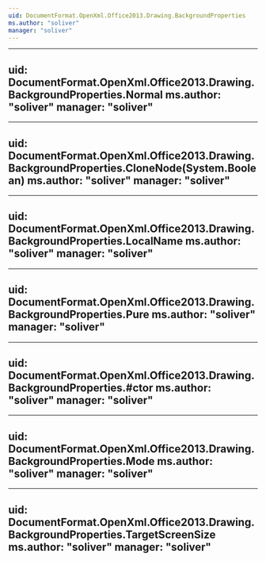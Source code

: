 ```yaml
---
uid: DocumentFormat.OpenXml.Office2013.Drawing.BackgroundProperties
ms.author: "soliver"
manager: "soliver"
---
```


---
uid: DocumentFormat.OpenXml.Office2013.Drawing.BackgroundProperties.Normal
ms.author: "soliver"
manager: "soliver"
---

---
uid: DocumentFormat.OpenXml.Office2013.Drawing.BackgroundProperties.CloneNode(System.Boolean)
ms.author: "soliver"
manager: "soliver"
---

---
uid: DocumentFormat.OpenXml.Office2013.Drawing.BackgroundProperties.LocalName
ms.author: "soliver"
manager: "soliver"
---

---
uid: DocumentFormat.OpenXml.Office2013.Drawing.BackgroundProperties.Pure
ms.author: "soliver"
manager: "soliver"
---

---
uid: DocumentFormat.OpenXml.Office2013.Drawing.BackgroundProperties.#ctor
ms.author: "soliver"
manager: "soliver"
---

---
uid: DocumentFormat.OpenXml.Office2013.Drawing.BackgroundProperties.Mode
ms.author: "soliver"
manager: "soliver"
---

---
uid: DocumentFormat.OpenXml.Office2013.Drawing.BackgroundProperties.TargetScreenSize
ms.author: "soliver"
manager: "soliver"
---
